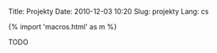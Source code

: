 Title: Projekty
Date: 2010-12-03 10:20
Slug: projekty
Lang: cs

{% import 'macros.html' as m %}

TODO
